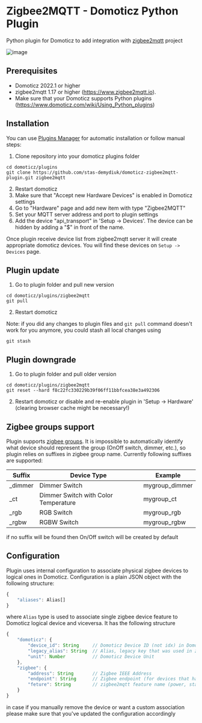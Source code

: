 # Zigbee2MQTT - Domoticz Python Plugin
Python plugin for Domoticz to add integration with [zigbee2mqtt](https://github.com/Koenkk/zigbee2mqtt) project

![image](https://user-images.githubusercontent.com/2734836/79760084-363b2e00-8328-11ea-994f-32b7b58ea6be.png)

## Prerequisites

- Domoticz 2022.1 or higher
- zigbee2mqtt 1.17 or higher (https://www.zigbee2mqtt.io).
- Make sure that your Domoticz supports Python plugins (https://www.domoticz.com/wiki/Using_Python_plugins)

## Installation

You can use [Plugins Manager](https://github.com/stas-demydiuk/domoticz-plugins-manager) for automatic installation or follow manual steps:

1. Clone repository into your domoticz plugins folder
```
cd domoticz/plugins
git clone https://github.com/stas-demydiuk/domoticz-zigbee2mqtt-plugin.git zigbee2mqtt
```
2. Restart domoticz
3. Make sure that "Accept new Hardware Devices" is enabled in Domoticz settings
4. Go to "Hardware" page and add new item with type "Zigbee2MQTT"
5. Set your MQTT server address and port to plugin settings
6. Add the device "api_transport" in 'Setup -> Devices'. The device can be hidden by adding a "$" in front of the name.

Once plugin receive device list from zigbee2mqtt server it will create appropriate domoticz devices. You will find these devices on `Setup -> Devices` page.

## Plugin update

1. Go to plugin folder and pull new version
```
cd domoticz/plugins/zigbee2mqtt
git pull
```
2. Restart domoticz

Note: if you did any changes to plugin files and `git pull` command doesn't work for you anymore, you could stash all local changes using
```
git stash
```

## Plugin downgrade

1. Go to plugin folder and pull older version
```
cd domoticz/plugins/zigbee2mqtt
git reset --hard f8c22fc330229b39f06ff11bbfcea38e3a492306
```
2. Restart domoticz or disable and re-enable plugin in 'Setup -> Hardware' (clearing browser cache might be necessary!)

## Zigbee groups support

Plugin supports [zigbee groups](https://www.zigbee2mqtt.io/information/groups.html). It is impossible to automatically identify what device should represent the group (OnOff switch, dimmer, etc.), so plugin relies on suffixes in zigbee group name. Currently following suffixes are supported:

| Suffix  | Device Type                           | Example        |
|---------|---------------------------------------|----------------|
| _dimmer | Dimmer Switch                         | mygroup_dimmer |
| _ct     | Dimmer Switch with Color Temperature  | mygroup_ct     |
| _rgb    | RGB Switch                            | mygroup_rgb    |
| _rgbw   | RGBW Switch                           | mygroup_rgbw   |

if no suffix will be found then On/Off switch will be created by default

## Configuration

Plugin uses internal configuration to associate physical zigbee devices to logical ones in Domoticz. Configuration is a plain JSON object with the following structure:

```ts
{
    "aliases": Alias[]
}
```

where `Alias` type is used to associate single zigbee device feature to Domoticz logical device and viceversa. It has the following structure

```ts
{
    "domoticz": {
        "device_id": String     // Domoticz Device ID (not idx) in Domoticz
        "legacy_alias": String  // Alias, legacy key that was used in zigbee2mqtt plugin <= 3.0, required to support logical devices that were created before
        "unit": Number          // Domoticz Device Unit
    },
    "zigbee": {
        "address": String       // Zigbee IEEE Address
        "endpoint": String      // Zigbee endpoint (for devices that have multiple ones like switches with several buttons)
        "feture": String        // zigbee2mqtt feature name (power, state, temperature, etc.)
    }
}
```

in case if you manually remove the device or want a custom association please make sure that you've updated the configuration accordingly
